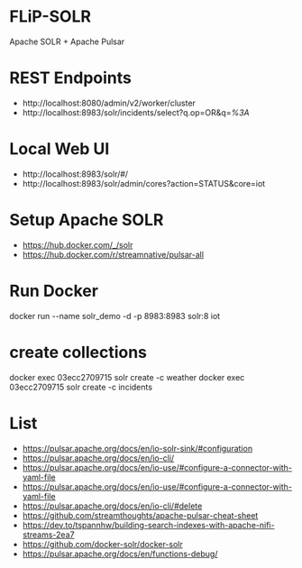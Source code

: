 # FLiP-SOLR
Apache SOLR + Apache Pulsar

# REST Endpoints

* http://localhost:8080/admin/v2/worker/cluster
* http://localhost:8983/solr/incidents/select?q.op=OR&q=*%3A*

# Local Web UI

* http://localhost:8983/solr/#/
* http://localhost:8983/solr/admin/cores?action=STATUS&core=iot


# Setup Apache SOLR

* https://hub.docker.com/_/solr
* https://hub.docker.com/r/streamnative/pulsar-all

# Run Docker

docker run --name solr_demo -d -p 8983:8983 solr:8 iot

# create collections

docker exec 03ecc2709715 solr create -c weather
docker exec 03ecc2709715 solr create -c incidents

# List

* https://pulsar.apache.org/docs/en/io-solr-sink/#configuration
* https://pulsar.apache.org/docs/en/io-cli/
* https://pulsar.apache.org/docs/en/io-use/#configure-a-connector-with-yaml-file
* https://pulsar.apache.org/docs/en/io-use/#configure-a-connector-with-yaml-file
* https://pulsar.apache.org/docs/en/io-cli/#delete
* https://github.com/streamthoughts/apache-pulsar-cheat-sheet
* https://dev.to/tspannhw/building-search-indexes-with-apache-nifi-streams-2ea7
* https://github.com/docker-solr/docker-solr
* https://pulsar.apache.org/docs/en/functions-debug/

